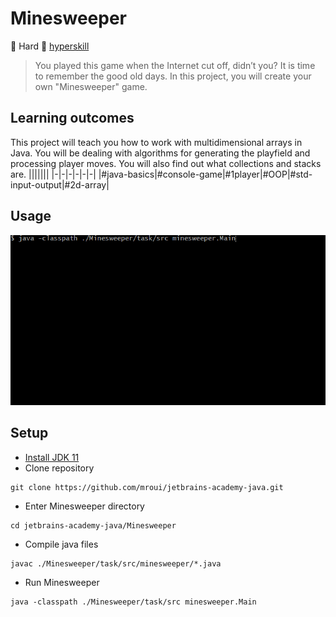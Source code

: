# Minesweeper
:muscle: Hard :link: [hyperskill](https://hyperskill.org/projects/77)

>You played this game when the Internet cut off, didn’t you? It is time to remember the good old days. In this project, you will create your own "Minesweeper" game.

## Learning outcomes
This project will teach you how to work with multidimensional arrays in Java. You will be dealing with algorithms for generating the playfield and processing player moves. You will also find out what collections and stacks are.
|||||||
|-|-|-|-|-|-|
|#java-basics|#console-game|#1player|#OOP|#std-input-output|#2d-array|

## Usage
![Minesweeper demo gif](demo.gif)

## Setup
* [Install JDK 11](https://www.oracle.com/java/technologies/javase-jdk11-downloads.html)
* Clone repository
```
git clone https://github.com/mroui/jetbrains-academy-java.git
```
* Enter Minesweeper directory
```
cd jetbrains-academy-java/Minesweeper
```
* Compile java files
```
javac ./Minesweeper/task/src/minesweeper/*.java
```
* Run Minesweeper
```
java -classpath ./Minesweeper/task/src minesweeper.Main
```
